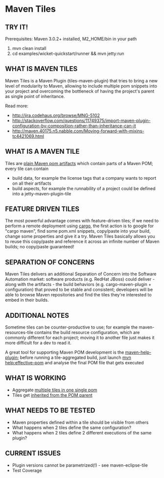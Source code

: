 # Maven Tiles

## TRY IT!

Prerequisites: Maven 3.0.2+ installed, M2_HOME/bin in your path

1. mvn clean install
2. cd examples/wicket-quickstart/runner && mvn jetty:run

## WHAT IS MAVEN TILES

Maven Tiles is a Maven Plugin (tiles-maven-plugin) that tries to bring a new level of modularity to Maven, allowing to include multiple pom snippets into your project and overcoming the bottleneck of having the project's parent as single point of inheritance.

Read more:
- http://jira.codehaus.org/browse/MNG-5102
- http://stackoverflow.com/questions/11749375/import-maven-plugin-configuration-by-composition-rather-than-inheritance-can-it
- http://maven.40175.n5.nabble.com/Moving-forward-with-mixins-tc4421069.html

## WHAT IS A MAVEN TILE

Tiles are [plain Maven pom artifacts](https://github.com/maoo/maven-tiles/tree/master/examples/tiles) which contain parts of a Maven POM; every tile can contain
- build data, for example the license tags that a company wants to report on all their artifacts
- build aspects, for example the runnability of a project could be defined into a jetty-maven-plugin-tile

## FEATURE DRIVEN TILES

The most powerful advantage comes with feature-driven tiles; if we need to perform a remote deployment using [cargo](http://cargo.codehaus.org/Maven2+plugin), the first action is to google for "cargo maven", find some pom.xml snippets, copy/paste into your build, change some properties and give it a try. Maven Tiles basically allows you to reuse this copy/paste and reference it across an infinite number of Maven builds; no copy/paste guaranteed!

## SEPARATION OF CONCERNS

Maven Tiles delivers an additional Separation of Concern into the Software Automation market: software products (e.g. RedHat JBoss) could deliver - along with the artifacts - the build behaviors (e.g. cargo-maven-plugin + configuration) that proved to be stable and consistent; developers will be able to browse Maven repositories and find the tiles they're interested to embed in their builds.

## ADDITIONAL NOTES

Sometime tiles can be counter-productive to use; for example the maven-resources-tile contains the build resource configuration, which are commonly different for each project; moving it to another file just makes it more difficult for a dev to read it.

A great tool for supporting Maven POM development is the [maven-help-plugin](http://maven.apache.org/plugins/maven-help-plugin); before running a tile-aggregated build, just launch [mvn help:effective-pom](http://maven.apache.org/plugins/maven-help-plugin/effective-pom-mojo.html) and analyse the final POM file that gets executed

## WHAT IS WORKING

- Aggregate [multiple tiles in one single pom](https://github.com/maoo/maven-tiles/blob/master/examples/wicket-quickstart/pom.xml)
- Tiles get [inherited from the POM parent](https://github.com/maoo/maven-tiles/blob/master/examples/wicket-quickstart/runner/pom.xml)

## WHAT NEEDS TO BE TESTED

- Maven properties defined within a tile should be visible from others
- What happens when 2 tiles define the same configuration?
- What happens when 2 tiles define 2 different executions of the same plugin?


## CURRENT ISSUES

- Plugin versions cannot be parametrized(!) - see maven-eclipse-tile
- Test Coverage
